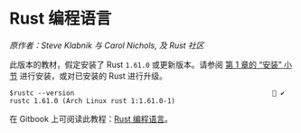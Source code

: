 # Rust 编程语言

*原作者：Steve Klabnik 与 Carol Nichols, 及 Rust 社区*

此版本的教材，假定安装了 Rust `1.61.0` 或更新版本。请参阅 [第 1 章的 “安装” 小节](docs/Ch01_Getting_Started.md#Installation) 进行安装，或对已安装的 Rust 进行升级。

```console
$rustc --version                                                  ✔ 
rustc 1.61.0 (Arch Linux rust 1:1.61.0-1)
```

在 Gitbook 上可阅读此教程：[Rust 编程语言](https://rust.xfoss.com)。
